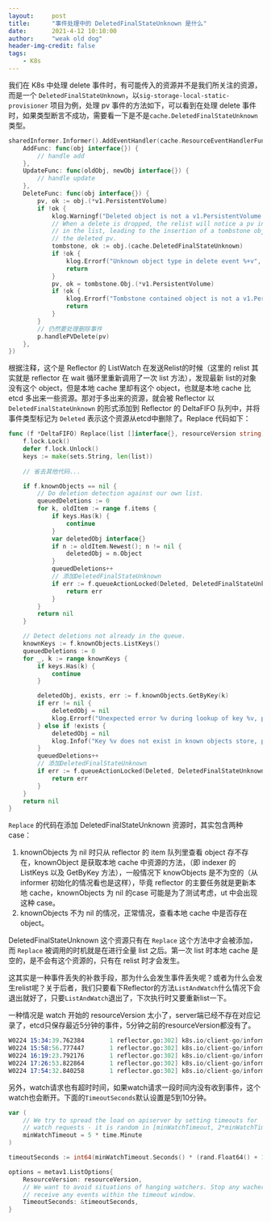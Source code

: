 ```yaml
---
layout:     post
title:      "事件处理中的 DeletedFinalStateUnknown 是什么"
date:       2021-4-12 10:10:00
author:     "weak old dog"
header-img-credit: false
tags:
    - K8s
---
```


我们在 K8s 中处理 delete 事件时，有可能传入的资源并不是我们所关注的资源，而是一个 `DeletedFinalStateUnknown`，以`sig-storage-local-static-provisioner` 项目为例，处理 pv 事件的方法如下，可以看到在处理 delete 事件时，如果类型断言不成功，需要看一下是不是`cache.DeletedFinalStateUnknown`类型。
```go
sharedInformer.Informer().AddEventHandler(cache.ResourceEventHandlerFuncs{
	AddFunc: func(obj interface{}) {
		// handle add 
	},
	UpdateFunc: func(oldObj, newObj interface{}) {
		// handle update		
	},
	DeleteFunc: func(obj interface{}) {
		pv, ok := obj.(*v1.PersistentVolume)
		if !ok {
			klog.Warningf("Deleted object is not a v1.PersistentVolume type")
			// When a delete is dropped, the relist will notice a pv in the local cache but not
			// in the list, leading to the insertion of a tombstone object which contains
			// the deleted pv.
			tombstone, ok := obj.(cache.DeletedFinalStateUnknown)
			if !ok {
				klog.Errorf("Unknown object type in delete event %+v", obj)
				return
			}
			pv, ok = tombstone.Obj.(*v1.PersistentVolume)
			if !ok {
				klog.Errorf("Tombstone contained object is not a v1.PersistentVolume %+v", obj)
				return
			}
		}
		// 仍然要处理删除事件
		p.handlePVDelete(pv)
	},
})
```

根据注释，这个是 Reflector 的 ListWatch 在发送Relist的时候（这里的 relist 其实就是 reflector 在 wait 循环里重新调用了一次 list 方法），发现最新 list的对象没有这个 object，但是本地 cache 里却有这个 object，也就是本地 cache 比 etcd 多出来一些资源。那对于多出来的资源，就会被 Reflector 以`DeletedFinalStateUnknown` 的形式添加到 Reflector 的 DeltaFIFO 队列中，并将事件类型标记为 `Deleted` 表示这个资源从etcd中删除了。Replace 代码如下：
```go
func (f *DeltaFIFO) Replace(list []interface{}, resourceVersion string) error {
	f.lock.Lock()
	defer f.lock.Unlock()
	keys := make(sets.String, len(list))
	
	// 省去其他代码... 

	if f.knownObjects == nil {
		// Do deletion detection against our own list.
		queuedDeletions := 0
		for k, oldItem := range f.items {
			if keys.Has(k) {
				continue
			}
			var deletedObj interface{}
			if n := oldItem.Newest(); n != nil {
				deletedObj = n.Object
			}
			queuedDeletions++
			// 添加DeletedFinalStateUnknown
			if err := f.queueActionLocked(Deleted, DeletedFinalStateUnknown{k, deletedObj}); err != nil {
				return err
			}
		}
		return nil
	}

	// Detect deletions not already in the queue.
	knownKeys := f.knownObjects.ListKeys()
	queuedDeletions := 0
	for _, k := range knownKeys {
		if keys.Has(k) {
			continue
		}

		deletedObj, exists, err := f.knownObjects.GetByKey(k)
		if err != nil {
			deletedObj = nil
			klog.Errorf("Unexpected error %v during lookup of key %v, placing DeleteFinalStateUnknown marker without object", err, k)
		} else if !exists {
			deletedObj = nil
			klog.Infof("Key %v does not exist in known objects store, placing DeleteFinalStateUnknown marker without object", k)
		}
		queuedDeletions++
		// 添加DeletedFinalStateUnknown
		if err := f.queueActionLocked(Deleted, DeletedFinalStateUnknown{k, deletedObj}); err != nil {
			return err
		}
	}
	return nil
}
```

`Replace` 的代码在添加 DeletedFinalStateUnknown 资源时，其实包含两种 case：
1. knownObjects 为 nil 时只从 reflector 的 item 队列里查看 object 存不存在，knownObject 是获取本地 cache 中资源的方法，（即 indexer 的 ListKeys 以及 GetByKey 方法），一般情况下 knowObjects 是不为空的（从 informer 初始化的情况看也是这样），毕竟 reflector 的主要任务就是更新本地 cache，knownObjects 为 nil 的case 可能是为了测试考虑，ut 中会出现这种 case。
2. knownObjects 不为 nil 的情况，正常情况，查看本地 cache 中是否存在 object。

DeletedFinalStateUnknown 这个资源只有在 `Replace` 这个方法中才会被添加，而 `Replace` 被调用的时机就是在进行全量 list 之后。第一次 list 时本地 cache 是空的，是不会有这个资源的，只有在 relist 时才会发生。

这其实是一种事件丢失的补救手段，那为什么会发生事件丢失呢？或者为什么会发生relist呢？关于后者，我们只要看下Reflector的方法`ListAndWatch`什么情况下会退出就好了，只要`ListAndWatch`退出了，下次执行时又要重新list一下。

一种情况是 watch 开始的 resourceVersion 太小了，server端已经不存在对应记录了，etcd只保存最近5分钟的事件，5分钟之前的resourceVersion都没有了。
```s
W0224 15:34:39.762384       1 reflector.go:302] k8s.io/client-go/informers/factory.go:133: watch of *v1.PersistentVolume ended with: too old resource version: 8834140265 (8835125434)
W0224 15:58:56.777447       1 reflector.go:302] k8s.io/client-go/informers/factory.go:133: watch of *v1.PersistentVolume ended with: too old resource version: 8835256883 (8835485735)
W0224 16:19:23.792176       1 reflector.go:302] k8s.io/client-go/informers/factory.go:133: watch of *v1.PersistentVolume ended with: too old resource version: 8835949058 (8836034791)
W0224 17:26:53.822864       1 reflector.go:302] k8s.io/client-go/informers/factory.go:133: watch of *v1.PersistentVolume ended with: too old resource version: 8836528786 (8837627927)
W0224 17:54:32.840258       1 reflector.go:302] k8s.io/client-go/informers/factory.go:133: watch of *v1.PersistentVolume ended with: too old resource version: 8838377648 (8838666047)
```

另外，watch请求也有超时时间，如果watch请求一段时间内没有收到事件，这个watch也会断开。下面的`TimeoutSeconds`默认设置是5到10分钟。
```go
var (
	// We try to spread the load on apiserver by setting timeouts for
	// watch requests - it is random in [minWatchTimeout, 2*minWatchTimeout].
	minWatchTimeout = 5 * time.Minute
)

timeoutSeconds := int64(minWatchTimeout.Seconds() * (rand.Float64() + 1.0))

options = metav1.ListOptions{
    ResourceVersion: resourceVersion,
    // We want to avoid situations of hanging watchers. Stop any wachers that do not
    // receive any events within the timeout window.
    TimeoutSeconds: &timeoutSeconds,
}
```